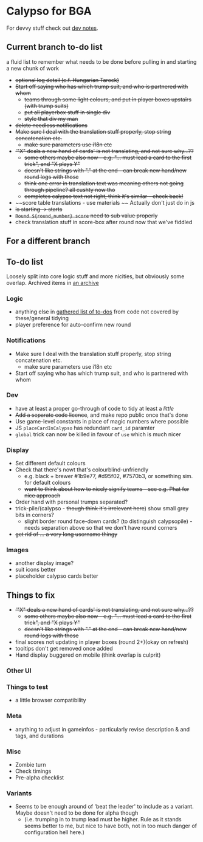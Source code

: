 # Calypso for BGA

For devvy stuff check out [dev notes](misc/dev.md).

## Current branch to-do list

a fluid list to remember what needs to be done before pulling in and starting a new chunk of work

* ~~optional log detail (c.f. Hungarian Tarock)~~
* ~~Start off saying who has which trump suit, and who is partnered with whom~~
  * ~~teams through some light colours, and put in player boxes upstairs (with trump suits)~~
  * ~~put all playerbox stuff in single div~~
  * ~~style that div my man~~
* ~~delete needless notifications~~
* ~~Make sure I deal with the translation stuff properly, stop string concatenation etc.~~
  * ~~make sure parameters use i18n etc~~
* ~~'"X" deals a new hand of cards' is not translating, and not sure why...??~~
  * ~~some others maybe also now - e.g. "... must lead a card to the first trick", and "X plays Y"~~
  * ~~doesn't like strings with "." at the end - can break new hand/new round logs with those~~
  * ~~think one error in translation text was meaning others not going through pipeline? all cushty now tho~~
  * ~~completes calypso text not right, think it's similar - check back!~~
* ~~score table translations - use materials ~~ Actually don't just do in js
* ~~is starting -> starts~~
* ~~`Round ${round_number} score` need to sub value properly~~
* check translation stuff in score-box after round now that we've fiddled

## For a different branch

## To-do list

Loosely split into core logic stuff and more nicities, but obviously some overlap. Archived items in [an archive](misc/archive.md)

### Logic

* anything else in [gathered list of to-dos](misc/todo_list) from code not covered by these/general tidying
* player preference for auto-confirm new round

### Notifications

* Make sure I deal with the translation stuff properly, stop string concatenation etc.
  * make sure parameters use i18n etc
* Start off saying who has which trump suit, and who is partnered with whom

### Dev

* have at least a proper go-through of code to tidy at least a _little_
* ~~Add a separate code licence~~, and make repo public once that's done
* Use game-level constants in place of magic numbers where possible
* JS `placeCardInCalypso` has redundant `card_id` paramter
* `global` trick can now be killed in favour of `use` which is much nicer

### Display

* Set different default colours
* Check that there's nowt that's colourblind-unfriendly
  * e.g. black + brewer #1b9e77, #d95f02, #7570b3, or something sim. for default colours
  * ~~want to think about how to nicely signify teams - see e.g. Phat for nice approach~~
* Order hand with personal trumps separated?
* trick-pile/(calypso - ~~though think it's irrelevant here~~) show small grey bits in corners?
  * slight border round face-down cards? (to distinguish calypsopile) - needs separation above so that we don't have round corners
* ~~get rid of ... a very long username thingy~~

### Images

* another display image?
* suit icons better
* placeholder calypso cards better

## Things to fix

* ~~'"X" deals a new hand of cards' is not translating, and not sure why...??~~
  * ~~some others maybe also now - e.g. "... must lead a card to the first trick", and "X plays Y"~~
  * ~~doesn't like strings with "." at the end - can break new hand/new round logs with those~~
* final scores not updating in player boxes (round 2+)(okay on refresh)
* tooltips don't get removed once added
* Hand display buggered on mobile (think overlap is culprit)

### Other UI


### Things to test

* a little browser compatibility

### Meta

* anything to adjust in gameinfos - particularly revise description & and tags, and durations

### Misc

* Zombie turn
* Check timings
* Pre-alpha checklist

### Variants

* Seems to be enough around of 'beat the leader' to include as a variant. Maybe doesn't need to be done for alpha though
  * (i.e. trumping in to trump lead must be higher. Rule as it stands seems better to me, but nice to have both, not in too much danger of configuration hell here.)
